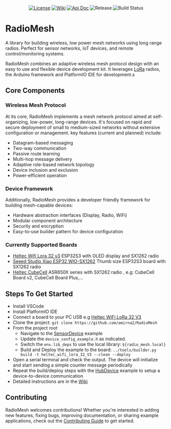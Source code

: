 <p align="center">
  <a href="https://www.apache.org/licenses/LICENSE-2.0"><img src="https://img.shields.io/github/license/amirna2/RadioMesh
  " alt="License"></a>
  <a href="https://github.com/amirna2/RadioMesh/wiki"><img src="https://img.shields.io/badge/Read-Wiki-50dda0" alt="Wiki"></a>
  <a href="https://amirna2.github.io/RadioMesh"><img src="https://img.shields.io/badge/API-Doc-50dda0" alt="Api Doc"></a>
  <img src="https://img.shields.io/github/v/release/amirna2/RadioMesh?include_prereleases&label=Release&color=10aaff" alt="Release">
  <img src="https://github.com/amirna2/RadioMesh/actions/workflows/main_ci.yml/badge.svg" alt="Build Status">
</p>

# RadioMesh
A library for building wireless, low power mesh networks using long range radios.
Perfect for sensor networks, IoT devices, and remote control/monitoring systems.

RadioMesh combines an adaptive wireless mesh protocol design with an easy to use and flexible device development kit.
It leverages [LoRa](https://www.semtech.com/lora) radios, the Arduino framework and PlatformIO IDE for development.s

## Core Components

### Wireless Mesh Protocol
At its core, RadioMesh implements a mesh network protocol aimed at self-organizing, low-power, long-range devices. It's focused on rapid and secure deployment of small to medium-sized networks without extensive configuration or management. key features (current and planned) include:

- Datagram-based messaging
- Two-way communication
- Passive route learning
- Multi-hop message delivery
- Adaptive role-based network topology
- Device inclusion and exclusion
- Power-efficient operation

### Device Framework
Additionally, RadioMesh provides a developer friendly framework for building mesh-capable devices:
- Hardware abstraction interfaces (Display, Radio, WiFi)
- Modular component architecture
- Security and encryption
- Easy-to-use builder pattern for device configuration

### Currently Supported Boards
- [Heltec Wifi Lora 32 v3](https://heltec.org/project/wifi-lora-32-v3/) ESP32S3 with OLED display and SX1262 radio
- [Seeed Studio Xiao ESP32 WIO-SX1262](https://wiki.seeedstudio.com/wio_sx1262_with_xiao_esp32s3_kit/) Thumb size ESP32S3 board with SX1262 radio
- [Heltec CubeCell](https://heltec.org/project/htcc-ab01-v2/) ASR650X series with SX1262 radio , e.g: CubeCell Board v2, CubeCell Board Plus,...

## Steps To Get Started
- Install VSCode
- Install PlatformIO IDE
- Connect a board to your PC USB e.g [Heltec WiFi LoRa 32 V3](https://heltec.org/project/wifi-lora-32-v3/)
- Clone the project: `git clone https://github.com/amirna2/RadioMesh`
- From the project root
  - Navigate to the [SensorDevice](https://github.com/amirna2/RadioMesh/tree/main/examples/SensorDevice) example
  - Update the `device_config_example.h` as indicated.
  - Switch the `env.lib_deps` to use the local library: `${radio_mesh.local}`
  - Build and Deploy the example to the board: `../tools/builder.py build -t heltec_wifi_lora_32_V3 --clean --deploy`
- Open a serial terminal and check the output. The device will initialize and start sending a simple counter message periodically
- Repeat the build/deploy steps with the [HubDevice](https://github.com/amirna2/RadioMesh/tree/main/examples/HubDevice) example to setup a device-to-device communication
- Detailed instructions are in the [Wiki](https://github.com/amirna2/RadioMesh/wiki/Getting-Started)


## Contributing
RadioMesh welcomes contributions! Whether you're interested in adding new features, fixing bugs, improving documentation, or sharing example applications, check out the [Contributing Guide](CONTRIBUTING.md) to get started.
